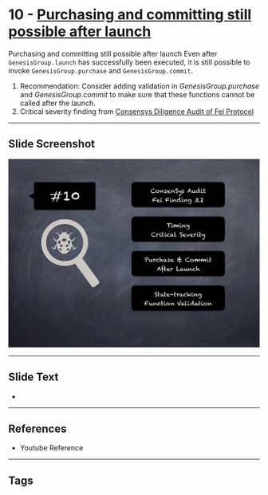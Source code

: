 
# 10 - [Purchasing and committing still possible after launch](./Purchasing%20and%20committing%20still%20possible%20after%20launch.md)

Purchasing and committing still possible after launch Even after `GenesisGroup.launch` has successfully been executed, it is still possible to invoke `GenesisGroup.purchase` and `GenesisGroup.commit`.


1. Recommendation: Consider adding validation in _GenesisGroup.purchase_ and _GenesisGroup.commit_ to make sure that these functions cannot be called after the launch.
2. Critical severity finding from [Consensys Diligence Audit of Fei Protocol](https://consensys.net/diligence/audits/2021/01/fei-protocol/#purchasing-and-committing-still-possible-after-launch)


___
## Slide Screenshot
![010.png](../../images/7.%20Audit%20Findings%20101/010.png)
___
## Slide Text
- 
___
## References
- Youtube Reference
___
## Tags
